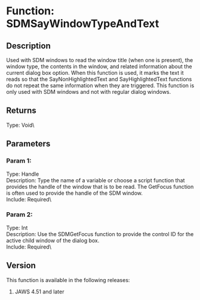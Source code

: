 # Function: SDMSayWindowTypeAndText

## Description

Used with SDM windows to read the window title (when one is present),
the window type, the contents in the window, and related information
about the current dialog box option. When this function is used, it
marks the text it reads so that the SayNonHighlightedText and
SayHighlightedText functions do not repeat the same information when
they are triggered. This function is only used with SDM windows and not
with regular dialog windows.

## Returns

Type: Void\

## Parameters

### Param 1:

Type: Handle\
Description: Type the name of a variable or choose a script function
that provides the handle of the window that is to be read. The GetFocus
function is often used to provide the handle of the SDM window.\
Include: Required\

### Param 2:

Type: Int\
Description: Use the SDMGetFocus function to provide the control ID for
the active child window of the dialog box.\
Include: Required\

## Version

This function is available in the following releases:

1.  JAWS 4.51 and later
